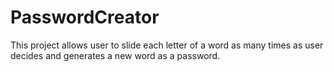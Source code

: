 # PasswordCreator
This project allows user to slide each letter of a word as many times as user decides and generates a new word as a password.  

